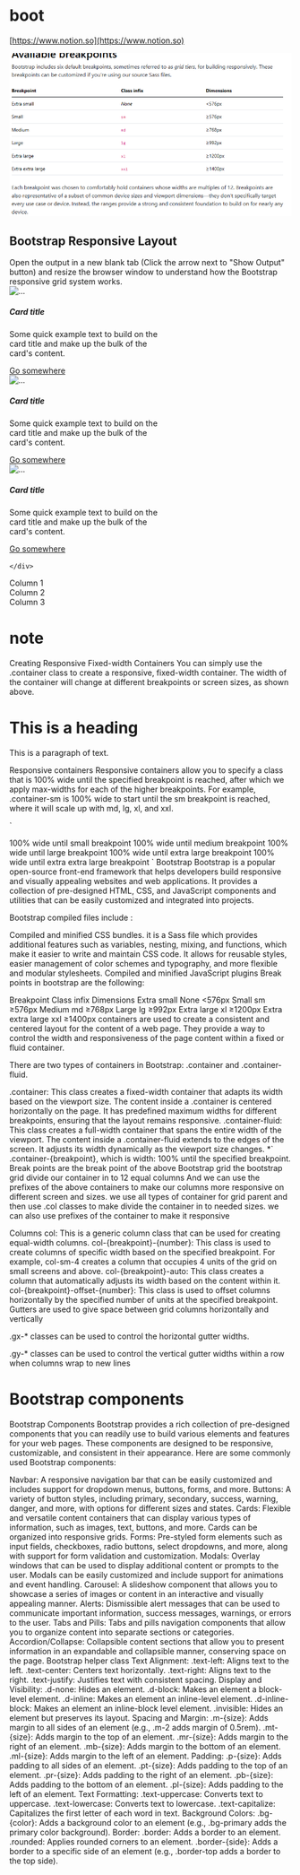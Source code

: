 # boot

[https://www.notion.so](https://www.notion.so)

![Untitled](boot%20b697f15a137b4b238edcbae26962c845/Untitled.png)

<!DOCTYPE html>
<html lang="en">
<head>
<meta charset="utf-8">
<meta name="viewport" content="width=device-width, initial-scale=1">
<title>Bootstrap Two Column Grid Layouts for Tablets and Desktops</title>
<link href="[https://cdn.jsdelivr.net/npm/bootstrap@5.0.2/dist/css/bootstrap.min.css](https://cdn.jsdelivr.net/npm/bootstrap@5.0.2/dist/css/bootstrap.min.css)" rel="stylesheet">
<script src="[https://cdn.jsdelivr.net/npm/bootstrap@5.0.2/dist/js/bootstrap.bundle.min.js](https://cdn.jsdelivr.net/npm/bootstrap@5.0.2/dist/js/bootstrap.bundle.min.js)"></script>
<style>
/* Some custom styles to beautify this example */
.demo-content{
padding: 15px;
font-size: 18px;
background: #dbdfe5;
margin-bottom: 15px;
}
.demo-content.bg-alt{
background: #abb1b8;
}
</style>
</head>
<body>
<h2 class="text-center mt-3">Bootstrap Responsive Layout</h2>
<div class="text-center my-3">Open the output in a new blank tab (Click the arrow next to "Show Output" button) and resize the browser window to understand how the Bootstrap responsive grid system works.</div>
<div class="container">
<!--Row with two equal columns-->
<div class="row">
<div class="card" style="width: 18rem;">
<img src="[https://www.actamericancollege.com/assets/img/act1.png](https://www.actamericancollege.com/assets/img/act1.png)" class="card-img-top" alt="...">
<div class="card-body">
<h5 class="card-title">Card title</h5>
<p class="card-text">Some quick example text to build on the card title and make up the bulk of the card's content.</p>
<a href="#" class="btn btn-primary">Go somewhere</a>
</div>
</div>
<div class="card" style="width: 18rem;">
<img src="[https://www.actamericancollege.com/assets/img/act1.png](https://www.actamericancollege.com/assets/img/act1.png)" class="card-img-top" alt="...">
<div class="card-body">
<h5 class="card-title">Card title</h5>
<p class="card-text">Some quick example text to build on the card title and make up the bulk of the card's content.</p>
<a href="#" class="btn btn-primary">Go somewhere</a>
</div>
</div>
<div class="card" style="width: 18rem;">
<img src="[https://www.actamericancollege.com/assets/img/act1.png](https://www.actamericancollege.com/assets/img/act1.png)" class="card-img-top" alt="...">
<div class="card-body">
<h5 class="card-title">Card title</h5>
<p class="card-text">Some quick example text to build on the card title and make up the bulk of the card's content.</p>
<a href="#" class="btn btn-primary">Go somewhere</a>
</div>
</div>
</div>
</div>

```
</div>

```

</body>
</html>

<div class="container">
<div class="row">
<div class="col-4">Column 1</div>
<div class="col-4">Column 2</div>
<div class="col-4">Column 3</div>
</div>
</div>

# note

Creating Responsive Fixed-width Containers
You can simply use the .container class to create a responsive, fixed-width container. The width of the container will change at different breakpoints or screen sizes, as shown above.

<div class="container"><h1>This is a heading</h1><p>This is a paragraph of text.</p></div>
Responsive containers
Responsive containers allow you to specify a class that is 100% wide until the specified breakpoint is reached, after which we apply max-widths for each of the higher breakpoints. For example, .container-sm is 100% wide to start until the sm breakpoint is reached, where it will scale up with md, lg, xl, and xxl.

`

100% wide until small breakpoint
100% wide until medium breakpoint
100% wide until large breakpoint
100% wide until extra large breakpoint
100% wide until extra extra large breakpoint
`
Bootstrap
Bootstrap is a popular open-source front-end framework that helps developers build responsive and visually appealing websites and web applications. It provides a collection of pre-designed HTML, CSS, and JavaScript components and utilities that can be easily customized and integrated into projects.

Bootstrap compiled files include :

Compiled and minified CSS bundles. it is a Sass file which provides additional features such as variables, nesting, mixing, and functions, which make it easier to write and maintain CSS code. It allows for reusable styles, easier management of color schemes and typography, and more flexible and modular stylesheets.
Compiled and minified JavaScript plugins
Break points in bootstrap are the following:

Breakpoint  Class infix  Dimensions
Extra small  None  <576px
Small  sm  ≥576px
Medium  md  ≥768px
Large  lg  ≥992px
Extra large  xl  ≥1200px
Extra extra large  xxl  ≥1400px
containers are used to create a consistent and centered layout for the content of a web page. They provide a way to control the width and responsiveness of the page content within a fixed or fluid container.

There are two types of containers in Bootstrap: .container and .container-fluid.

.container: This class creates a fixed-width container that adapts its width based on the viewport size. The content inside a .container is centered horizontally on the page. It has predefined maximum widths for different breakpoints, ensuring that the layout remains responsive.
.container-fluid: This class creates a full-width container that spans the entire width of the viewport. The content inside a .container-fluid extends to the edges of the screen. It adjusts its width dynamically as the viewport size changes.
*` .container-{breakpoint}, which is width: 100% until the specified breakpoint. Break points are the break point of the above
Bootstrap grid
the bootstrap grid divide our container in to 12 equal columns And we can use the prefixes of the above containers to make our columns more responsive on different screen and sizes. we use all types of container for grid parent and then use .col classes to make divide the container in to needed sizes. we can also use prefixes of the container to make it responsive

Columns
col: This is a generic column class that can be used for creating equal-width columns.
col-{breakpoint}-{number}: This class is used to create columns of specific width based on the specified breakpoint. For example, col-sm-4 creates a column that occupies 4 units of the grid on small screens and above.
col-{breakpoint}-auto: This class creates a column that automatically adjusts its width based on the content within it.
col-{breakpoint}-offset-{number}: This class is used to offset columns horizontally by the specified number of units at the specified breakpoint.
Gutters
are used to give space between grid columns horizontally and vertically

.gx-* classes can be used to control the horizontal gutter widths.

.gy-* classes can be used to control the vertical gutter widths within a row when columns wrap to new lines

# Bootstrap components

Bootstrap Components
Bootstrap provides a rich collection of pre-designed components that you can readily use to build various elements and features for your web pages. These components are designed to be responsive, customizable, and consistent in their appearance. Here are some commonly used Bootstrap components:

Navbar: A responsive navigation bar that can be easily customized and includes support for dropdown menus, buttons, forms, and more.
Buttons: A variety of button styles, including primary, secondary, success, warning, danger, and more, with options for different sizes and states.
Cards: Flexible and versatile content containers that can display various types of information, such as images, text, buttons, and more. Cards can be organized into responsive grids.
Forms: Pre-styled form elements such as input fields, checkboxes, radio buttons, select dropdowns, and more, along with support for form validation and customization.
Modals: Overlay windows that can be used to display additional content or prompts to the user. Modals can be easily customized and include support for animations and event handling.
Carousel: A slideshow component that allows you to showcase a series of images or content in an interactive and visually appealing manner.
Alerts: Dismissible alert messages that can be used to communicate important information, success messages, warnings, or errors to the user.
Tabs and Pills: Tabs and pills navigation components that allow you to organize content into separate sections or categories.
Accordion/Collapse: Collapsible content sections that allow you to present information in an expandable and collapsible manner, conserving space on the page.
Bootstrap helper class
Text Alignment:
.text-left: Aligns text to the left.
.text-center: Centers text horizontally.
.text-right: Aligns text to the right.
.text-justify: Justifies text with consistent spacing.
Display and Visibility:
.d-none: Hides an element.
.d-block: Makes an element a block-level element.
.d-inline: Makes an element an inline-level element.
.d-inline-block: Makes an element an inline-block level element.
.invisible: Hides an element but preserves its layout.
Spacing and Margin:
.m-{size}: Adds margin to all sides of an element (e.g., .m-2 adds margin of 0.5rem).
.mt-{size}: Adds margin to the top of an element.
.mr-{size}: Adds margin to the right of an element.
.mb-{size}: Adds margin to the bottom of an element.
.ml-{size}: Adds margin to the left of an element.
Padding:
.p-{size}: Adds padding to all sides of an element.
.pt-{size}: Adds padding to the top of an element.
.pr-{size}: Adds padding to the right of an element.
.pb-{size}: Adds padding to the bottom of an element.
.pl-{size}: Adds padding to the left of an element.
Text Formatting:
.text-uppercase: Converts text to uppercase.
.text-lowercase: Converts text to lowercase.
.text-capitalize: Capitalizes the first letter of each word in text.
Background Colors:
.bg-{color}: Adds a background color to an element (e.g., .bg-primary adds the primary color background).
Border:
.border: Adds a border to an element.
.rounded: Applies rounded corners to an element.
.border-{side}: Adds a border to a specific side of an element (e.g., .border-top adds a border to the top side).